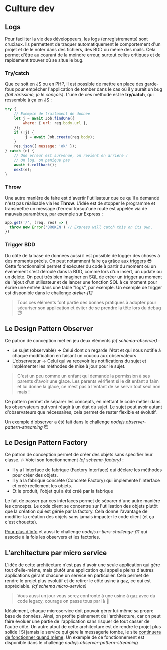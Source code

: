 

# Culture dev

## Logs
Pour faciliter la vie des développeurs, les logs (enregistrements) sont cruciaux.
Ils permettent de traquer automatiquement le comportement d'un projet et de le noter dans des fichiers, des BDD ou même des mails.
Cela permet d'être au courant de la moindre erreur, surtout celles critiques et de rapidement trouver où se situe le bug.

### Try/catch
Que ce soit en JS ou en PHP, il est possible de mettre en place des garde-fous pour empêcher l'application de tomber dans le cas où il y aurait un bug *(fait rarissime, je le conçois)*.
L'une de ces méthode est le **try/catch**, qui ressemble à ça en JS :
```js
try {
    // Exemple de traitement de donnée
    let j = await Job.findOne({
        where: { url: req.body.url },
    });
    if (!j) {
         j = await Job.create(req.body);
    }
    res.json({ message: 'ok' });
} catch (e) {
	// Une erreur est survenue, on revient en arrière !
	// On log, on panique pas
    await t.rollback();
    next(e);
}
```

### Throw
Une autre manière de faire est d'avertir l'utilisateur que ce qu'il a demandé n'est pas réalisable via les **Throw**.
L'idée est de stopper le programme et transmettre un message d'erreur lorsqu'une route est appelée via de mauvais paramètres, par exemple sur Express :
```js
app.get('/', (req, res) => {
  throw new Error('BROKEN') // Express will catch this on its own.
})
```

### Trigger BDD
Du côté de la base de données aussi il est possible de logger des choses à des moments précis.
On peut notamment faire ça grâce aux [triggers](https://www.enterprisedb.com/postgres-tutorials/everything-you-need-know-about-postgresql-triggers) 😎
Cette fonctionnalité permet d'exécuter du code à partir du moment où un événement s'est déroulé dans la BDD, comme lors d'un insert, un update ou un delete.
On peut très bien imaginer en SQL de créer un trigger au moment de l'ajout d'un utilisateur et de lancer une fonction SQL à ce moment pour écrire une entrée dans une table "logs", par exemple.
Un exemple de trigger est disponible dans le challenge *atelier-j12*

> Tous ces éléments font partie des bonnes pratiques à adopter pour
> sécuriser son application et éviter de se prendre la tête lors du
> debug 😇

## Le Design Pattern Observer
Ce patron de conception met en jeu deux éléments *(cf schema-observer)* :

 - Le sujet (observable) -> Celui dont on regarde l'état et qui nous notifie à chaque modification en faisant un coucou aux observateurs
 - L'observateur -> Celui qui va recevoir les notifications du sujet et implémenter les méthodes de mise à jour pour le sujet.

> C'est un peu comme un enfant qui demande la permission à ses parents d'avoir une glace. Les parents vérifient si le dit enfant a faim et lui donne la glace, ce n'est pas à l'enfant de se servir tout seul non mais !

Ce pattern permet de séparer les concepts, en mettant le code métier dans les observateurs qui vont réagir à un état du sujet. Le sujet peut avoir autant d'observateurs que nécessaires, cela permet de rester flexible et évolutif.

Un exemple d'observer a été fait dans le challenge *nodejs.observer-pattern-streaming* 😇

## Le Design Pattern Factory
Ce patron de conception permet de créer des objets sans spécifier leur classe. 💥
Voici son fonctionnement *(cf schema-factory)* :

 - Il y a l'interface de fabrique (Factory Interface) qui déclare les méthodes pour créer des objets.
 - Il y a la fabrique concrète (Concrete Factory) qui implémente l'interface et créé réellement les objets.
 - Et le produit, l'objet qui a été créé par la fabrique

Le fait de passer par ces interfaces permet de séparer d'une autre manière les concepts.
Le code client se concentre sur l'utilisation des objets plutôt que la création qui est gérée par la factory.
Cela donne l'avantage de modifier la création des objets sans jamais impacter le code client (et ça c'est chouette).

[Pour plus d'info](https://medium.com/geekculture/node-js-and-factory-pattern-ddabcfe6541c) et aussi le challenge *nodejs.n-tiers-challenge-j11* qui associe à la fois les observers et les factories.

## L'architecture par micro service
L'idée de cette architecture n'est pas d'avoir une seule application qui gère tout d'elle-même, mais plutôt une application qui appelle pleins d'autres applications gérant chacune un service en particulier. Cela permet de rendre le projet plus évolutif et de retirer le côté usine à gaz, ce qui est appréciable. *(cf schema micro-service)*

> Vous aussi un jour vous serez confronté à une usine à gaz avec du code legacy, courage on passe tous par là 💪

Idéalement, chaque microservice doit pouvoir gérer lui-même sa propre base de données. Ainsi, on profite pleinement de l'architecture, car on peut faire évoluer une partie de l'application sans risquer de tout casser de l'autre côté.
Un autre atout de cette architecture est de rendre le projet plus solide ! Si jamais le service qui gère la messagerie tombe, le site [continuera de fonctionner quand même](https://tenor.com/ZFDg.gif).
Un exemple de ce fonctionnement est disponible dans le challenge *nodejs.observer-pattern-streaming*